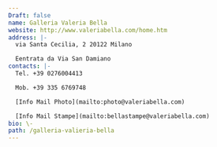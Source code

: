 ```yaml
---
Draft: false
name: Galleria Valeria Bella
website: http://www.valeriabella.com/home.htm
address: |-
  via Santa Cecilia, 2 20122 Milano

  Eentrata da Via San Damiano
contacts: |-
  Tel. +39 0276004413

  Mob. +39 335 6769748

  [Info Mail Photo](mailto:photo@valeriabella.com)

  [Info Mail Stampe](mailto:bellastampe@valeriabella.com)
bio: \-
path: /galleria-valieria-bella
---
```

